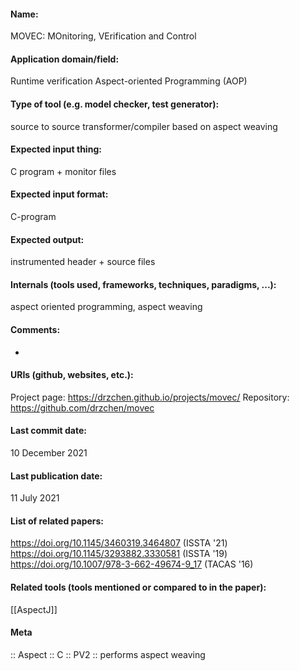 #### Name:
MOVEC: MOnitoring, VErification and Control

#### Application domain/field:
Runtime verification
Aspect-oriented Programming (AOP)

#### Type of tool (e.g. model checker, test generator):
source to source transformer/compiler based on aspect weaving

#### Expected input thing:
C program + monitor files

#### Expected input format:
C-program

#### Expected output:
instrumented header + source files

#### Internals (tools used, frameworks, techniques, paradigms, ...):
aspect oriented programming, aspect weaving

#### Comments:
-

#### URIs (github, websites, etc.):
Project page: https://drzchen.github.io/projects/movec/
Repository: https://github.com/drzchen/movec

#### Last commit date:
10 December 2021

#### Last publication date:
11 July 2021

#### List of related papers:
https://doi.org/10.1145/3460319.3464807 (ISSTA '21)
https://doi.org/10.1145/3293882.3330581 (ISSTA '19)
https://doi.org/10.1007/978-3-662-49674-9_17 (TACAS '16)

#### Related tools (tools mentioned or compared to in the paper):
[[AspectJ]]

#### Meta
:: Aspect
:: C
:: PV2 :: performs aspect weaving